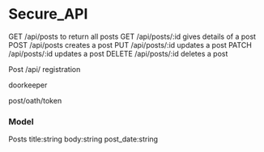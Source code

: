 # Secure_API

GET /api/posts to return all posts
GET /api/posts/:id gives details of a post
POST /api/posts creates a post
PUT /api/posts/:id updates a post
PATCH /api/posts/:id updates a post
DELETE /api/posts/:id deletes a post

Post /api/ registration

doorkeeper

post/oath/token

### Model

Posts title:string body:string post_date:string
